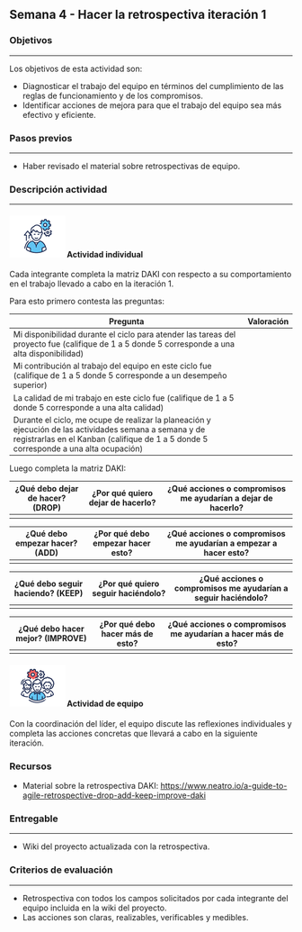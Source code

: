 ## Semana 4 - Hacer la retrospectiva iteración 1

### Objetivos

---

Los objetivos de esta actividad son:

- Diagnosticar el trabajo del equipo en términos del cumplimiento de las reglas de funcionamiento y de los compromisos.
- Identificar acciones de mejora para que el trabajo del equipo sea más efectivo y eficiente.

### Pasos previos

---

- Haber revisado el material sobre retrospectivas de equipo.

### Descripción actividad

---

#### ![](./../../assets/images/individuo.png) Actividad individual

Cada integrante completa la matriz DAKI con respecto a su comportamiento en el trabajo llevado a cabo en la iteración 1.

Para esto primero contesta las preguntas:

| Pregunta                                                                                                                                                                                         | Valoración |
| ------------------------------------------------------------------------------------------------------------------------------------------------------------------------------------------------ | ---------- |
| Mi disponibilidad durante el ciclo para atender las tareas del proyecto fue (califique de 1 a 5 donde 5 corresponde a una alta disponibilidad)                                                   |            |
| Mi contribución al trabajo del equipo en este ciclo fue (califique de 1 a 5 donde 5 corresponde a un desempeño superior)                                                                         |            |
| La calidad de mi trabajo en este ciclo fue (califique de 1 a 5 donde 5 corresponde a una alta calidad)                                                                                           |            |
| Durante el ciclo, me ocupe de realizar la planeación y ejecución de las actividades semana a semana y de registrarlas en el Kanban (califique de 1 a 5 donde 5 corresponde a una alta ocupación) |            |

Luego completa la matriz DAKI:

| ¿Qué debo dejar de hacer? (DROP) | ¿Por qué quiero dejar de hacerlo? | ¿Qué acciones o compromisos me ayudarían a dejar de hacerlo? |
| -------------------------------- | --------------------------------- | ------------------------------------------------------------ |
|                                  |                                   |                                                              |

| ¿Qué debo empezar hacer? (ADD) | ¿Por qué debo empezar hacer esto? | ¿Qué acciones o compromisos me ayudarían a empezar a hacer esto? |
| ------------------------------ | --------------------------------- | ---------------------------------------------------------------- |
|                                |                                   |                                                                  |

| ¿Qué debo seguir haciendo? (KEEP) | ¿Por qué quiero seguir haciéndolo? | ¿Qué acciones o compromisos me ayudarían a seguir haciéndolo? |
| --------------------------------- | ---------------------------------- | ------------------------------------------------------------- |
|                                   |                                    |                                                               |

| ¿Qué debo hacer mejor? (IMPROVE) | ¿Por qué debo hacer más de esto? | ¿Qué acciones o compromisos me ayudarían a hacer más de esto? |
| -------------------------------- | -------------------------------- | ------------------------------------------------------------- |
|                                  |                                  |                                                               |

#### ![](./../../assets/images/grupo.png) Actividad de equipo

Con la coordinación del líder, el equipo discute las reflexiones individuales y completa las acciones concretas que llevará a cabo en la siguiente iteración.

### Recursos

- Material sobre la retrospectiva DAKI: https://www.neatro.io/a-guide-to-agile-retrospective-drop-add-keep-improve-daki

### Entregable

---

- Wiki del proyecto actualizada con la retrospectiva.

### Criterios de evaluación

---

- Retrospectiva con todos los campos solicitados por cada integrante del equipo incluida en la wiki del proyecto.
- Las acciones son claras, realizables, verificables y medibles.

